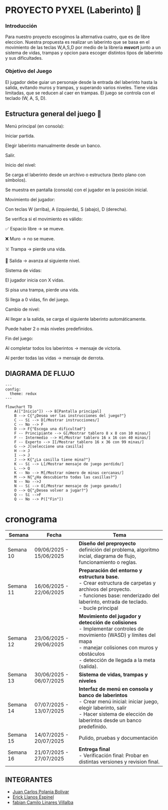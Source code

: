 # PROYECTO PYXEL (Laberinto) 🧩
### Introducción

Para nuestro proyecto escogimos la alternativa cuatro, que es de libre eleccion. Nuestra propuesta es realizar un laberinto que se basa en el movimiento de las teclas W,A,S,D por medio de la libreria **msvcrt** junto a un sistema de vidas, trampas y opcion para escoger distintos tipos de laberinto y sus dificultades.

### Objetivo del Juego

El jugador debe guiar un personaje desde la entrada del laberinto hasta la salida, evitando muros y trampas, y superando varios niveles. Tiene vidas limitadas, que se reducen al caer en trampas. El juego se controla con el teclado (W, A, S, D).


## Estructura general del juego 🧱
Menú principal (en consola):

Iniciar partida.

Elegir laberinto manualmente desde un banco.

Salir.

Inicio del nivel:

Se carga el laberinto desde un archivo o estructura (texto plano con símbolos).

Se muestra en pantalla (consola) con el jugador en la posición inicial.

Movimiento del jugador:

Con teclas W (arriba), A (izquierda), S (abajo), D (derecha).

Se verifica si el movimiento es válido:

✅ Espacio libre → se mueve.

❌ Muro → no se mueve.

☠️ Trampa → pierde una vida.

🚪 Salida → avanza al siguiente nivel.

Sistema de vidas:

El jugador inicia con X vidas.

Si pisa una trampa, pierde una vida.

Si llega a 0 vidas, fin del juego.

Cambio de nivel:

Al llegar a la salida, se carga el siguiente laberinto automáticamente.

Puede haber 2 o más niveles predefinidos.

Fin del juego:

Al completar todos los laberintos → mensaje de victoria.

Al perder todas las vidas → mensaje de derrota.
## DIAGRAMA DE FLUJO

``` mermaid
---
config:
  theme: redux
---

flowchart TD
    A(["Inicio"]) --> B[Pantalla principal]
    B --> C{"¿Desea ver las instrucciones del juego?"}
    C -- Sí --> D[/Mostrar instrucciones/]
    C -- No --> F
    D --> F{"Escoga una dificultad"}
    F -- Principiante --> G[/Mostrar tablero 8 x 8 con 10 minas/]
    F -- Intermedio --> H[/Mostrar tablero 16 x 16 con 40 minas/]
    F -- Experto --> I[/Mostrar tablero 16 x 36 con 99 minas/]
    G --> J[seleccione una casilla]
    H --> J
    I --> J
    J --> K{"¿La casilla tiene mina?"}
    K -- Sí --> L[/Mostrar mensaje de juego perdido/]
    L --> Q
    K -- No --> M[/Mostrar número de minas cercanas/]
    M --> N{"¿Ha descubierto todas las casillas?"}
    N -- No -->J
    N -- Sí --> O[/Mostrar mensaje de juego ganado/]
    O --> Q{"¿Desea volver a jugar?"}
    Q -- Sí -->F
    Q -- No --> P(["Fin"])
```
# cronograma

| **Semana** | **Fecha**               | **Tema**                                                                                                  |
| ---------- | ----------------------- | --------------------------------------------------------------------------------------------------------- |
| Semana 10  | 09/06/2025 - 15/06/2025 | **Diseño del preproyecto**<br>definición del problema, algoritmo incial, diagrama de flujo, funcionamiento o reglas. |
| Semana 11  | 16/06/2025 - 22/06/2025 | **Preparación del entorno y estructura base.**<br> - Crear estructura de carpetas y archivos del proyecto.<br>- funciones base: renderizado del laberinto, entrada de teclado.<br> - bucle principal|
| Semana 12  | 23/06/2025 - 29/06/2025 | **Movimiento del jugador y detección de colisiones**<br>- Implementar controles de movimiento (WASD) y límites del mapa<br>- manejar colisiones con muros y obstáculos<br>- detección de llegada a la meta (salida).                         |
| Semana 13  | 30/06/2025 - 06/07/2025 | **Sistema de vidas, trampas y niveles**       |
| Semana 14  | 07/07/2025 - 13/07/2025 | **Interfaz de menú en consola y banco de laberintos**<br>- Crear menú inicial: iniciar juego, elegir laberinto, salir<br>- Hacer sistema de elección de laberintos desde un banco predefinido.                     |
| Semana 15  | 14/07/2025 - 20/07/2025 | Pulido, pruebas y documentación                 |
| Semana 16  | 21/07/2025 - 27/07/2025 | **Entrega final**<br>- Verificación final: Probar en distintas versiones y revision final. |

## INTEGRANTES
- [Juan Carlos Polania Bolivar](https://github.com/Ciyuang)
- [Erick Llanos Espinel](https://github.com/erickllanos120)
- [fabian Camilo Linares Villalba](https://github.com/campersi93)
